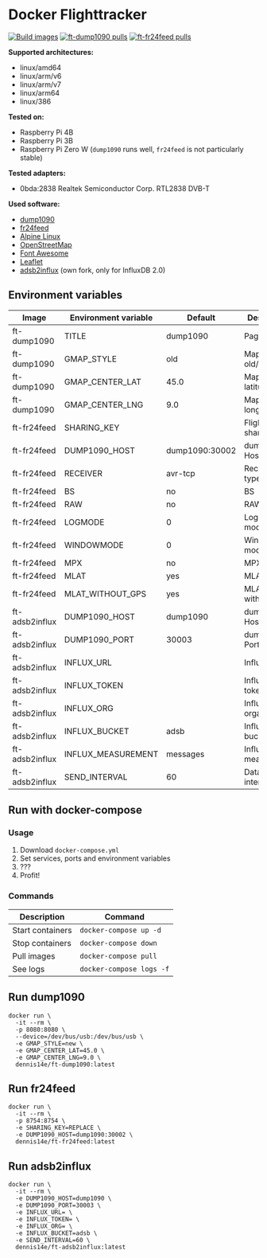 # Docker Flighttracker

[![Build images](https://github.com/Dennis14e/docker-flighttracker/actions/workflows/build.yml/badge.svg)](https://github.com/Dennis14e/docker-flighttracker/actions/workflows/build.yml)
[![ft-dump1090 pulls](https://img.shields.io/docker/pulls/dennis14e/ft-dump1090?label=ft-dump1090%20pulls)](https://hub.docker.com/r/dennis14e/ft-dump1090)
[![ft-fr24feed pulls](https://img.shields.io/docker/pulls/dennis14e/ft-fr24feed?label=ft-fr24feed%20pulls)](https://hub.docker.com/r/dennis14e/ft-fr24feed)

**Supported architectures:**
- linux/amd64
- linux/arm/v6
- linux/arm/v7
- linux/arm64
- linux/386

**Tested on:**
- Raspberry Pi 4B
- Raspberry Pi 3B
- Raspberry Pi Zero W (`dump1090` runs well, `fr24feed` is not particularly stable)

**Tested adapters:**
- 0bda:2838 Realtek Semiconductor Corp. RTL2838 DVB-T

**Used software:**
- [dump1090](https://github.com/antirez/dump1090)
- [fr24feed](https://www.flightradar24.com/share-your-data)
- [Alpine Linux](https://www.alpinelinux.org/)
- [OpenStreetMap](https://www.openstreetmap.org/)
- [Font Awesome](https://fontawesome.com/)
- [Leaflet](https://github.com/Leaflet/Leaflet)
- [adsb2influx](https://github.com/slintak/adsb2influx) (own fork, only for InfluxDB 2.0)


## Environment variables

| Image          | Environment variable | Default        | Description               |
|----------------|----------------------|----------------|---------------------------|
| ft-dump1090    | TITLE                | dump1090       | Page title                |
| ft-dump1090    | GMAP_STYLE           | old            | Map style old/new         |
| ft-dump1090    | GMAP_CENTER_LAT      | 45.0           | Map center latitude       |
| ft-dump1090    | GMAP_CENTER_LNG      | 9.0            | Map center longitude      |
| ft-fr24feed    | SHARING_KEY          |                | Flightradar24 sharing key |
| ft-fr24feed    | DUMP1090_HOST        | dump1090:30002 | dump1090 Host:Port        |
| ft-fr24feed    | RECEIVER             | avr-tcp        | Receiver type             |
| ft-fr24feed    | BS                   | no             | BS                        |
| ft-fr24feed    | RAW                  | no             | RAW                       |
| ft-fr24feed    | LOGMODE              | 0              | Logging mode              |
| ft-fr24feed    | WINDOWMODE           | 0              | Window mode               |
| ft-fr24feed    | MPX                  | no             | MPX                       |
| ft-fr24feed    | MLAT                 | yes            | MLAT                      |
| ft-fr24feed    | MLAT_WITHOUT_GPS     | yes            | MLAT without GPS          |
| ft-adsb2influx | DUMP1090_HOST        | dump1090       | dump1090 Host             |
| ft-adsb2influx | DUMP1090_PORT        | 30003          | dump1090 Port             |
| ft-adsb2influx | INFLUX_URL           |                | InfluxDB URL              |
| ft-adsb2influx | INFLUX_TOKEN         |                | InfluxDB API token        |
| ft-adsb2influx | INFLUX_ORG           |                | InfluxDB organisation     |
| ft-adsb2influx | INFLUX_BUCKET        | adsb           | InfluxDB bucket           |
| ft-adsb2influx | INFLUX_MEASUREMENT   | messages       | InfluxDB measurement      |
| ft-adsb2influx | SEND_INTERVAL        | 60             | Data send interval (sec)  |


## Run with docker-compose

### Usage

1. Download `docker-compose.yml`
2. Set services, ports and environment variables
3. ???
4. Profit!

### Commands

| Description      | Command                  |
|------------------|--------------------------|
| Start containers | `docker-compose up -d`   |
| Stop containers  | `docker-compose down`    |
| Pull images      | `docker-compose pull`    |
| See logs         | `docker-compose logs -f` |


## Run dump1090

```
docker run \
  -it --rm \
  -p 8080:8080 \
  --device=/dev/bus/usb:/dev/bus/usb \
  -e GMAP_STYLE=new \
  -e GMAP_CENTER_LAT=45.0 \
  -e GMAP_CENTER_LNG=9.0 \
  dennis14e/ft-dump1090:latest
```


## Run fr24feed

```
docker run \
  -it --rm \
  -p 8754:8754 \
  -e SHARING_KEY=REPLACE \
  -e DUMP1090_HOST=dump1090:30002 \
  dennis14e/ft-fr24feed:latest
```


## Run adsb2influx

```
docker run \
  -it --rm \
  -e DUMP1090_HOST=dump1090 \
  -e DUMP1090_PORT=30003 \
  -e INFLUX_URL= \
  -e INFLUX_TOKEN= \
  -e INFLUX_ORG= \
  -e INFLUX_BUCKET=adsb \
  -e SEND_INTERVAL=60 \
  dennis14e/ft-adsb2influx:latest
```
